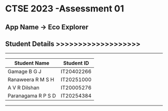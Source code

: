 # CTSE 2023 -Assessment 01

## App Name -> Eco Explorer

## Student Details >>>>>>>>>>>>>>>>>>>

---------------------------------------
|     Student Name    |   Student ID  |
| ------------------- | --------------|
| Gamage B G J        |   IT20402266  |
| Ranaweera R M S H   |   IT20251000  |
| A V R Dilshan       |   IT20005276  |
| Paranagama R P S D  |   IT20254384  |
---------------------------------------